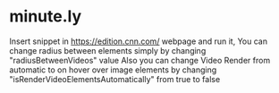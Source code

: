 # minute.ly


Insert snippet in https://edition.cnn.com/ webpage and run it, 
You can change radius between elements simply by changing "radiusBetweenVideos" value
Also you can change Video Render from automatic to on hover over image elements by changing "isRenderVideoElementsAutomatically" from true to false
